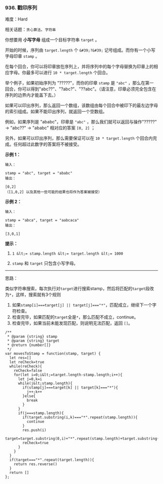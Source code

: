 ### 936. 戳印序列

难度：Hard

相关话题：`贪心算法`、`字符串`

你想要用 **小写字母** 组成一个目标字符串 `target` 。



开始的时候，序列由 `target.length` 个 `&#39;?&#39;` 记号组成。而你有一个小写字母印章 `stamp` 。



在每个回合，你可以将印章放在序列上，并将序列中的每个字母替换为印章上的相应字母。你最多可以进行 `10 * target.length`  个回合。



举个例子，如果初始序列为 "?????"，而你的印章  `stamp` 是 `"abc"` ，那么在第一回合，你可以得到"abc??"、"?abc?"、"??abc"。（请注意，印章必须完全包含在序列的边界内才能盖下去。）



如果可以印出序列，那么返回一个数组，该数组由每个回合中被印下的最左边字母的索引组成。如果不能印出序列，就返回一个空数组。



例如，如果序列是 "ababc"，印章是  `"abc"` ，那么我们就可以返回与操作"?????" -&gt; "abc??" -&gt; "ababc" 相对应的答案  `[0, 2]` ；



另外，如果可以印出序列，那么需要保证可以在  `10 * target.length` 个回合内完成。任何超过此数字的答案将不被接受。







 **示例 1：** 





```
输入：

stamp = "abc", target = "ababc"
输出：

[0,2]
（[1,0,2] 以及其他一些可能的结果也将作为答案被接受）

```

 **示例 2：** 





```
输入：

stamp = "abca", target = "aabcaca"
输出：

[3,0,1]

```





 **提示：** 





1.  `1 &lt;= stamp.length &lt;= target.length &lt;= 1000` 

2.  `stamp`  和 `target` 只包含小写字母。






-----

思路：

类似字符串搜索，每次执行对`target`进行搜索stamp，然后将匹配的`target`段改为`*`，这样，搜索就有3个规则

1. 如果`stamp[i]===target[j] || target[j]==="*"`，匹配成立，继续下一个字符检查。
2. 检查完毕，如果匹配的`target`全是`*`，那么匹配不成立，continue。
3. 检查完毕，如果当前未能发现匹配，则说明无法匹配，返回 `[]`。


```
/**
 * @param {string} stamp
 * @param {string} target
 * @return {number[]}
 */
var movesToStamp = function(stamp, target) {
  let res=[]
  let reCheck=true
  while(reCheck){
    reCheck=false
    for(let i=0;i&lt;=target.length-stamp.length;i++){
      let j=0,k=i
      while(j&lt;stamp.length){
        if(stamp[j]===target[k] || target[k]==="*"){
          j++;k++
        }else{
          break
        }
      }
      if(j===stamp.length){
        if(target.substring(i,k)==="*".repeat(stamp.length)){
          continue
        }
        res.push(i)
        target=target.substring(0,i)+"*".repeat(stamp.length)+target.substring(k)
        reCheck=true
      }
    }
  }
  if(target==="*".repeat(target.length)){
    return res.reverse()
  }
  return []
};



```
